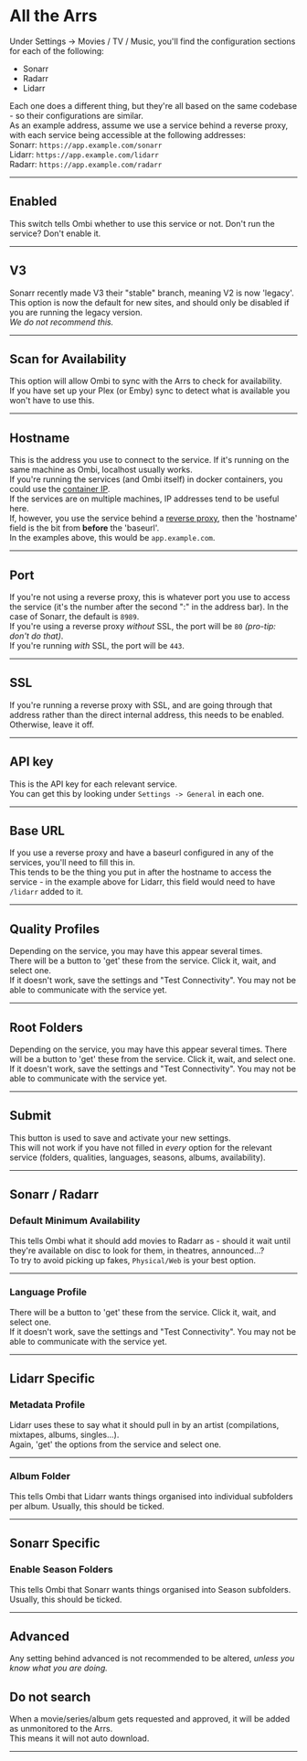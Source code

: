 # All the Arrs

Under Settings -> Movies / TV / Music, you'll find the configuration sections for each of the following:  

* Sonarr
* Radarr
* Lidarr

Each one does a different thing, but they're all based on the same codebase - so their configurations are similar.  
As an example address, assume we use a service behind a reverse proxy, with each service being accessible at the following addresses:  
Sonarr: `https://app.example.com/sonarr`  
Lidarr: `https://app.example.com/lidarr`  
Radarr: `https://app.example.com/radarr`  
***

## Enabled

This switch tells Ombi whether to use this service or not. Don't run the service? Don't enable it.  
***

## V3

Sonarr recently made V3 their "stable" branch, meaning V2 is now 'legacy'.  
This option is now the default for new sites, and should only be disabled if you are running the legacy version.  
_We do not recommend this._  
***

## Scan for Availability

This option will allow Ombi to sync with the Arrs to check for availability.  
If you have set up your Plex (or Emby) sync to detect what is available you won't have to use this.  
***

## Hostname

This is the address you use to connect to the service. If it's running on the same machine as Ombi, localhost usually works.  
If you're running the services (and Ombi itself) in docker containers, you could use the [container IP](../../info/docker-containers).  
If the services are on multiple machines, IP addresses tend to be useful here.  
If, however, you use the service behind a [reverse proxy](../../info/reverse-proxy), then the 'hostname' field is the bit from __before__ the 'baseurl'.  
In the examples above, this would be `app.example.com`.
***

## Port

If you're not using a reverse proxy, this is whatever port you use to access the service (it's the number after the second ":" in the address bar). In the case of Sonarr, the default is `8989`.  
If you're using a reverse proxy *without* SSL, the port will be `80` _(pro-tip: don't do that)_.  
If you're running *with* SSL, the port will be `443`.  
***

## SSL

If you're running a reverse proxy with SSL, and are going through that address rather than the direct internal address, this needs to be enabled. Otherwise, leave it off.
***

## API key

This is the API key for each relevant service.  
You can get this by looking under `Settings -> General` in each one.
***

## Base URL

If you use a reverse proxy and have a baseurl configured in any of the services, you'll need to fill this in.  
This tends to be the thing you put in after the hostname to access the service - in the example above for Lidarr, this field would need to have `/lidarr` added to it.
***

## Quality Profiles

Depending on the service, you may have this appear several times.  
There will be a button to 'get' these from the service. Click it, wait, and select one.  
If it doesn't work, save the settings and "Test Connectivity". You may not be able to communicate with the service yet.
***

## Root Folders

Depending on the service, you may have this appear several times. There will be a button to 'get' these from the service. Click it, wait, and select one.  
If it doesn't work, save the settings and "Test Connectivity". You may not be able to communicate with the service yet.
***

## Submit

This button is used to save and activate your new settings.  
This will not work if you have not filled in _every_ option for the relevant service (folders, qualities, languages, seasons, albums, availability).  
***

## Sonarr / Radarr

### Default Minimum Availability

This tells Ombi what it should add movies to Radarr as - should it wait until they're available on disc to look for them, in theatres, announced...?  
To try to avoid picking up fakes, `Physical/Web` is your best option.
***

### Language Profile

There will be a button to 'get' these from the service. Click it, wait, and select one.  
If it doesn't work, save the settings and "Test Connectivity". You may not be able to communicate with the service yet.
***

## Lidarr Specific

### Metadata Profile

Lidarr uses these to say what it should pull in by an artist (compilations, mixtapes, albums, singles...).  
Again, 'get' the options from the service and select one.
***

### Album Folder

This tells Ombi that Lidarr wants things organised into individual subfolders per album. Usually, this should be ticked.
***

## Sonarr Specific

### Enable Season Folders

This tells Ombi that Sonarr wants things organised into Season subfolders. Usually, this should be ticked.
***

## Advanced

Any setting behind advanced is not recommended to be altered, _unless you know what you are doing._

## Do not search

When a movie/series/album gets requested and approved, it will be added as unmonitored to the Arrs.  
This means it will not auto download.
***
